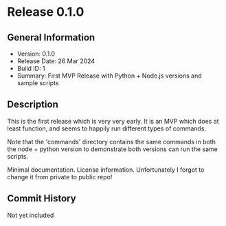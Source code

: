 # Release 0.1.0

## General Information

* Version: 0.1.0
* Release Date: 26 Mar 2024
* Build ID: 1
* Summary: First MVP Release with Python + Node.js versions and sample scripts

## Description

This is the first release which is very very early. It is an MVP which does at least function, and seems to happily run different types of commands.

Note that the 'commands' directory contains the same commands in both the node + python version to demonstrate both versions can run the same scripts.

Minimal documentation. License information. Unfortunately I forgot to change it from private to public repo!

## Commit History

Not yet included
